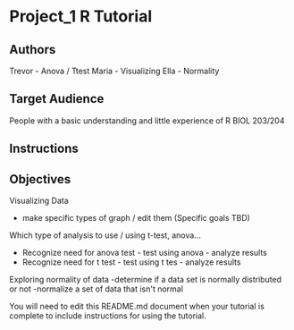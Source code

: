 # Project_1 R Tutorial

## Authors

Trevor - Anova / Ttest
Maria - Visualizing
Ella - Normality

## Target Audience

People with a basic understanding and little experience of R BIOL 203/204

## Instructions



## Objectives



Visualizing Data 
- make specific types of graph / edit them (Specific goals TBD)

Which type of analysis to use / using t-test, anova...
- Recognize need for anova test - test using anova - analyze results
- Recognize need for t test - test using t tes - analyze results

Exploring normality of data
-determine if a data set is normally distributed or not
-normalize a set of data that isn't normal


You will need to edit this README.md document when your tutorial is complete to include instructions for using the tutorial.